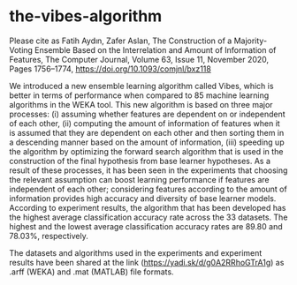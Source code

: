 # the-vibes-algorithm

Please cite as
Fatih Aydın, Zafer Aslan, The Construction of a Majority-Voting Ensemble Based on the Interrelation and Amount of Information of Features, The Computer Journal, Volume 63, Issue 11, November 2020, Pages 1756–1774, https://doi.org/10.1093/comjnl/bxz118



We introduced a new ensemble learning algorithm called Vibes, which is better in terms of performance when compared to 85 machine learning algorithms in the WEKA tool. This new algorithm is based on three major processes: (i) assuming whether features are dependent on or independent of each other, (ii) computing the amount of information of features when it is assumed that they are dependent on each other and then sorting them in a descending manner based on the amount of information, (iii) speeding up the algorithm by optimizing the forward search algorithm that is used in the construction of the final hypothesis from base learner hypotheses. As a result of these processes, it has been seen in the experiments that choosing the relevant assumption can boost learning performance if features are independent of each other; considering features according to the amount of information provides high accuracy and diversity of base learner models. According to experiment results, the algorithm that has been developed has the highest average classification accuracy rate across the 33 datasets. The highest and the lowest average classification accuracy rates are 89.80 and 78.03%, respectively.

The datasets and algorithms used in the experiments and experiment results have been shared at the link (https://yadi.sk/d/g0A2RRhoGTrA1g) as .arff (WEKA) and .mat (MATLAB) file formats.

